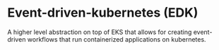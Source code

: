 # Event-driven-kubernetes (EDK)
A higher level abstraction on top of EKS that allows for creating event-driven workflows that run containerized applications on kubernetes. 
